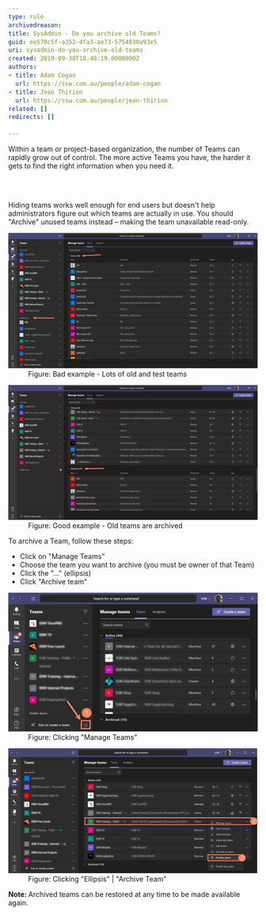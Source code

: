 ```yaml
---
type: rule
archivedreason: 
title: SysAdmin - Do you archive old Teams?
guid: ee570c5f-a352-4fa3-ae73-5754830a93e5
uri: sysadmin-do-you-archive-old-teams
created: 2019-09-30T18:48:19.0000000Z
authors:
- title: Adam Cogan
  url: https://ssw.com.au/people/adam-cogan
- title: Jean Thirion
  url: https://ssw.com.au/people/jean-thirion
related: []
redirects: []

---
```



<p class="ssw15-rteElement-P">​Within a team or project-based organization, the number of Teams can rapidly grow out of control. The more active Teams you have, the harder it gets to find the right information when you need it.​​<br></p>
<br><excerpt class='endintro'></excerpt><br>
<p class="ssw15-rteElement-P">​Hiding teams works well enough for end users but doesn't help administrators figure out which teams are actually in use. You should "Archive" unused teams instead – making the team unavailable read-only.</p><dl class="badImage"><dt><img src="old-teams-bad.png" alt="old-teams-bad.png" style="width:750px;" /></dt><dd>Figure: Bad example - Lots of old and test teams</dd></dl><dl class="goodImage"><dt><img src="old-teams-good.jpg" alt="old-teams-good.jpg" style="width:750px;" /></dt><dd>Figure: Good example - Old teams are archived</dd></dl><p>To archive a Team, follow these steps:</p><p></p><ul><li>Click on "Manage Teams"</li><li>Choose the team you want to archive (you must be owner of that Team)</li><li>Click the "..." (ellipsis)</li><li>Click "Archive team"​<br></li></ul><dl class="image"><dt><img src="old-teams-how1.jpg" alt="old-teams-how1.jpg" style="width:750px;" /></dt><dd>Figure: Clicking "Manage Teams"</dd></dl><dl class="image"><dt><img src="old-teams-how2.png" alt="old-teams-how2.png" style="width:750px;" /></dt><dd>Figure: Clicking "Ellipsis" | "Archive Team"</dd></dl><p><b>Note: </b>Archived teams can be restored at any time to be made available again.</p>


